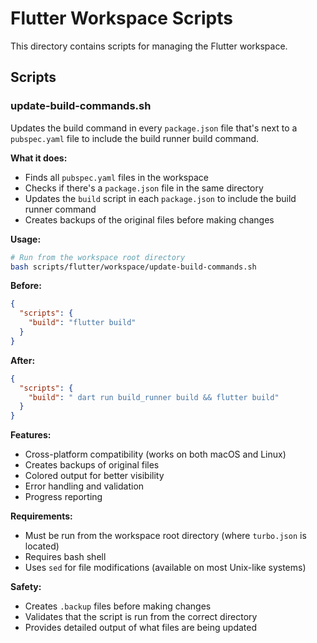 # Flutter Workspace Scripts

This directory contains scripts for managing the Flutter workspace.

## Scripts

### update-build-commands.sh

Updates the build command in every `package.json` file that's next to a `pubspec.yaml` file to include the build runner build command.

**What it does:**
- Finds all `pubspec.yaml` files in the workspace
- Checks if there's a `package.json` file in the same directory
- Updates the `build` script in each `package.json` to include the build runner command
- Creates backups of the original files before making changes

**Usage:**
```bash
# Run from the workspace root directory
bash scripts/flutter/workspace/update-build-commands.sh
```

**Before:**
```json
{
  "scripts": {
    "build": "flutter build"
  }
}
```

**After:**
```json
{
  "scripts": {
    "build": " dart run build_runner build && flutter build"
  }
}
```

**Features:**
- Cross-platform compatibility (works on both macOS and Linux)
- Creates backups of original files
- Colored output for better visibility
- Error handling and validation
- Progress reporting

**Requirements:**
- Must be run from the workspace root directory (where `turbo.json` is located)
- Requires bash shell
- Uses `sed` for file modifications (available on most Unix-like systems)

**Safety:**
- Creates `.backup` files before making changes
- Validates that the script is run from the correct directory
- Provides detailed output of what files are being updated 